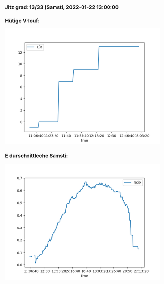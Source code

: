 ### Jitz grad: 13/33 (Samsti, 2022-01-22 13:00:00

### Hütige Vrlouf:
![Graph](Today.png)

### E durschnittleche Samsti:
![Graph](Samsti.png)